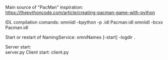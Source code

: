 
Main source of "PacMan" inspiration: https://thepythoncode.com/article/creating-pacman-game-with-python 

IDL compilation comands:
    omniidl -bpython -p .idl Pacman.idl
    omniidl -bcxx Pacman.idl

Start or restart of NamingService: 
    omniNames [-start] -logdir .

Server start:   
    server.py
Client start:
    client.py